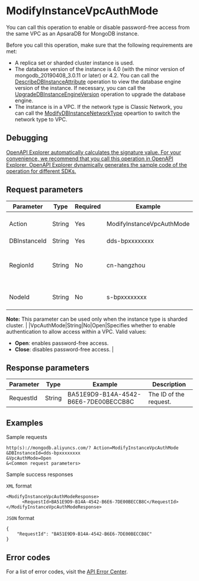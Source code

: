# ModifyInstanceVpcAuthMode

You can call this operation to enable or disable password-free access from the same VPC as an ApsaraDB for MongoDB instance.

Before you call this operation, make sure that the following requirements are met:

-   A replica set or sharded cluster instance is used.
-   The database version of the instance is 4.0 \(with the minor version of mongodb\_20190408\_3.0.11 or later\) or 4.2. You can call the [DescribeDBInstanceAttribute](~~62010~~) operation to view the database engine version of the instance. If necessary, you can call the [UpgradeDBInstanceEngineVersion](~~67608~~) operation to upgrade the database engine.
-   The instance is in a VPC. If the network type is Classic Network, you can call the [ModifyDBInstanceNetworkType](~~62138~~) opeartion to switch the network type to VPC.

## Debugging

[OpenAPI Explorer automatically calculates the signature value. For your convenience, we recommend that you call this operation in OpenAPI Explorer. OpenAPI Explorer dynamically generates the sample code of the operation for different SDKs.](https://api.aliyun.com/#product=Dds&api=ModifyInstanceVpcAuthMode&type=RPC&version=2015-12-01)

## Request parameters

|Parameter|Type|Required|Example|Description|
|---------|----|--------|-------|-----------|
|Action|String|Yes|ModifyInstanceVpcAuthMode|The operation that you want to perform. Set the value to **ModifyInstanceVpcAuthMode**. |
|DBInstanceId|String|Yes|dds-bpxxxxxxxx|The ID of the instance. |
|RegionId|String|No|cn-hangzhou|The region ID of the instance. You can call the [DescribeDBInstanceAttribute](~~62010~~) operation to query the region ID of the instance. |
|NodeId|String|No|s-bpxxxxxxxx|The ID of the mongos node in the specified sharded cluster instance.

 **Note:** This parameter can be used only when the instance type is sharded cluster. |
|VpcAuthMode|String|No|Open|Specifies whether to enable authentication to allow access within a VPC. Valid values:

 -   **Open**: enables password-free access.
-   **Close**: disables password-free access. |

## Response parameters

|Parameter|Type|Example|Description|
|---------|----|-------|-----------|
|RequestId|String|BA51E9D9-B14A-4542-B6E6-7DE00BECCB8C|The ID of the request. |

## Examples

Sample requests

```
http(s)://mongodb.aliyuncs.com/? Action=ModifyInstanceVpcAuthMode
&DBInstanceId=dds-bpxxxxxxxx
&VpcAuthMode=Open
&<Common request parameters>
```

Sample success responses

`XML` format

```
<ModifyInstanceVpcAuthModeResponse>
	  <RequestId>BA51E9D9-B14A-4542-B6E6-7DE00BECCB8C</RequestId>
</ModifyInstanceVpcAuthModeResponse>
```

`JSON` format

```
{
	"RequestId": "BA51E9D9-B14A-4542-B6E6-7DE00BECCB8C"
}
```

## Error codes

For a list of error codes, visit the [API Error Center](https://error-center.alibabacloud.com/status/product/Dds).

